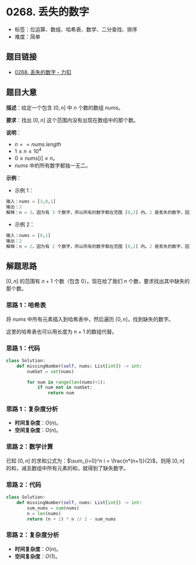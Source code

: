 # 0268. 丢失的数字

- 标签：位运算、数组、哈希表、数学、二分查找、排序
- 难度：简单

## 题目链接

- [0268. 丢失的数字 - 力扣](https://leetcode.cn/problems/missing-number/)

## 题目大意

**描述**：给定一个包含 $[0, n]$ 中 $n$ 个数的数组 $nums$。

**要求**：找出 $[0, n]$ 这个范围内没有出现在数组中的那个数。

**说明**：

- $n == nums.length$
- $1 \le n \le 10^4$
- $0 \le nums[i] \le n$。
- $nums$ 中的所有数字都独一无二。

**示例**：

- 示例 1：

```python
输入：nums = [3,0,1]
输出：2
解释：n = 3，因为有 3 个数字，所以所有的数字都在范围 [0,3] 内。2 是丢失的数字，因为它没有出现在 nums 中。
```

- 示例 2：

```python
输入：nums = [0,1]
输出：2
解释：n = 2，因为有 2 个数字，所以所有的数字都在范围 [0,2] 内。2 是丢失的数字，因为它没有出现在 nums 中。
```

## 解题思路

$[0, n]$ 的范围有 $n + 1$ 个数（包含 $0$）。现在给了我们 $n$ 个数，要求找出其中缺失的那个数。

### 思路 1：哈希表

将 $nums$ 中所有元素插入到哈希表中，然后遍历 $[0, n]$，找到缺失的数字。

这里的哈希表也可以用长度为 $n + 1$ 的数组代替。

### 思路 1：代码

```python
class Solution:
    def missingNumber(self, nums: List[int]) -> int:
        numSet = set(nums)

        for num in range(len(nums)+1):
            if num not in numSet:
                return num
```

### 思路 1：复杂度分析

- **时间复杂度**：$O(n)$。
- **空间复杂度**：$O(n)$。

### 思路 2：数学计算

已知 $[0, n]$ 的求和公式为：$\sum_{i=0}^n i = \frac{n*(n+1)}{2}$，则用 $[0, n]$ 的和，减去数组中所有元素的和，就得到了缺失数字。

### 思路 2：代码

```python
class Solution:
    def missingNumber(self, nums: List[int]) -> int:
        sum_nums = sum(nums)
        n = len(nums)
        return (n + 1) * n // 2 - sum_nums
```

### 思路 2：复杂度分析

- **时间复杂度**：$O(n)$。
- **空间复杂度**：$O(1)$。

